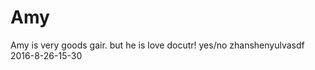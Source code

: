 # Amy
Amy is very goods gair.
but he is love docutr!
yes/no
                                                  zhanshenyulvasdf
						  2016-8-26-15-30
